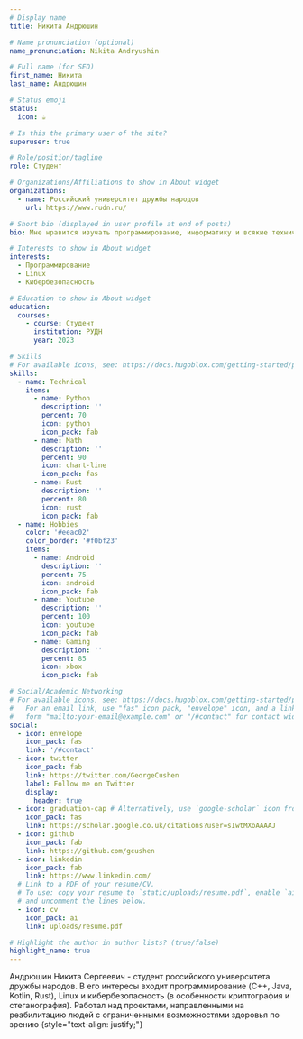 ```yaml
---
# Display name
title: Никита Андрюшин

# Name pronunciation (optional)
name_pronunciation: Nikita Andryushin

# Full name (for SEO)
first_name: Никита
last_name: Андрюшин

# Status emoji
status:
  icon: ☕️

# Is this the primary user of the site?
superuser: true

# Role/position/tagline
role: Студент

# Organizations/Affiliations to show in About widget
organizations:
  - name: Российский университет дружбы народов
    url: https://www.rudn.ru/

# Short bio (displayed in user profile at end of posts)
bio: Мне нравится изучать программирование, информатику и всякие технические штучки.

# Interests to show in About widget
interests:
  - Программирование
  - Linux
  - Кибербезопасность

# Education to show in About widget
education:
  courses:
    - course: Студент
      institution: РУДН
      year: 2023

# Skills
# For available icons, see: https://docs.hugoblox.com/getting-started/page-builder/#icons
skills:
  - name: Technical
    items:
      - name: Python
        description: ''
        percent: 70
        icon: python
        icon_pack: fab
      - name: Math
        description: ''
        percent: 90
        icon: chart-line
        icon_pack: fas
      - name: Rust
        description: ''
        percent: 80
        icon: rust
        icon_pack: fab	
  - name: Hobbies
    color: '#eeac02'
    color_border: '#f0bf23'
    items:
      - name: Android
        description: ''
        percent: 75
        icon: android
        icon_pack: fab
      - name: Youtube
        description: ''
        percent: 100
        icon: youtube
        icon_pack: fab
      - name: Gaming
        description: ''
        percent: 85
        icon: xbox
        icon_pack: fab

# Social/Academic Networking
# For available icons, see: https://docs.hugoblox.com/getting-started/page-builder/#icons
#   For an email link, use "fas" icon pack, "envelope" icon, and a link in the
#   form "mailto:your-email@example.com" or "/#contact" for contact widget.
social:
  - icon: envelope
    icon_pack: fas
    link: '/#contact'
  - icon: twitter
    icon_pack: fab
    link: https://twitter.com/GeorgeCushen
    label: Follow me on Twitter
    display:
      header: true
  - icon: graduation-cap # Alternatively, use `google-scholar` icon from `ai` icon pack
    icon_pack: fas
    link: https://scholar.google.co.uk/citations?user=sIwtMXoAAAAJ
  - icon: github
    icon_pack: fab
    link: https://github.com/gcushen
  - icon: linkedin
    icon_pack: fab
    link: https://www.linkedin.com/
  # Link to a PDF of your resume/CV.
  # To use: copy your resume to `static/uploads/resume.pdf`, enable `ai` icons in `params.yaml`,
  # and uncomment the lines below.
  - icon: cv
    icon_pack: ai
    link: uploads/resume.pdf

# Highlight the author in author lists? (true/false)
highlight_name: true
---
```


Андрюшин Никита Сергеевич - студент российского университета дружбы народов. В его интересы входит программирование (C++, Java, Kotlin, Rust), Linux и кибербезопасность (в особенности криптография и стеганография). Работал над проектами, направленными на реабилитацию людей с ограниченными возможностями здоровья по зрению
{style="text-align: justify;"}
